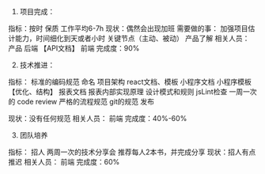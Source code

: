 1. 项目完成：

指标：按时 保质 工作平均6-7h
现状：偶然会出现加班
需要做的事：
  加强项目估计能力，时间细化到天或者小时
  关键节点（主动、被动）
  产品了解
相关人员：
  产品
  后端 【API文档】
  前端
完成度：90%

2. 技术推进：

指标：
  标准的编码规范
    命名
    项目架构
      react文档、模板
      小程序文档
      小程序模板【优化、结构】
      报表文档
      报表内部实现原理
      设计模式和规则
    jsLint检查
    一周一次的 code review
  严格的流程规范
    git的规范
    发布

现状：没有任何规范
相关人员：
  前端
完成度：40%-60%

3. 团队培养

指标：
  招人
  两周一次的技术分享会
  推荐每人2本书，并完成分享
现状：招人有点推迟
相关人员：
  前端
完成度：60%

